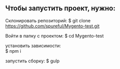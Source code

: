 
## Чтобы запустить проект, нужно:
Склонировать репозиторий:
$ git clone https://github.com/spureful/Mygento-test.git

Войти в папку с проектом:
$ cd Mygento-test


установить зависимости:  
$ npm i

запустить сборку:
$ gulp